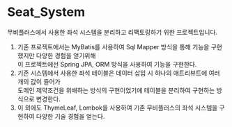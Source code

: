# Seat_System

무비플러스에서 사용한 좌석 시스템을 분리하고 리팩토링하기 위한 프로젝트입니다.

1. 기존 프로젝트에서는 MyBatis를 사용하여 Sql Mapper 방식을 통해 기능을 구현했지만 다양한 경험을 얻기위해 <br>이 프로젝트에선 Spring JPA, ORM 방식을 사용하여 기능을 구현한다.
2. 기존 시스템에서 사용한 좌석 테이블은 데이터 삽입 시 하나의 애트리뷰트에 여러 개의 값이 들어가<br>도메인 제약조건을 위배하는 방식의 구현이었기에 테이블을 분리하여 구현하는 방식으로 변경한다.
3. 이 외에도 ThymeLeaf, Lombok을 사용하여 기존 무비플러스의 좌석 시스템을 구현하여 다양한 기술 경험을 얻는다.
